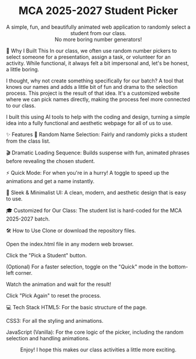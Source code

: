 <h1 align="center">MCA 2025-2027 Student Picker</h1>

<p align="center">
A simple, fun, and beautifully animated web application to randomly select a student from our class.
<br />
No more boring number generators!
</p>

🚀 Why I Built This
In our class, we often use random number pickers to select someone for a presentation, assign a task, or volunteer for an activity. While functional, it always felt a bit impersonal and, let's be honest, a little boring.

I thought, why not create something specifically for our batch? A tool that knows our names and adds a little bit of fun and drama to the selection process. This project is the result of that idea. It's a customized website where we can pick names directly, making the process feel more connected to our class.

I built this using AI tools to help with the coding and design, turning a simple idea into a fully functional and aesthetic webpage for all of us to use.

✨ Features
🎲 Random Name Selection: Fairly and randomly picks a student from the class list.

🎬 Dramatic Loading Sequence: Builds suspense with fun, animated phrases before revealing the chosen student.

⚡ Quick Mode: For when you're in a hurry! A toggle to speed up the animations and get a name instantly.

🎨 Sleek & Minimalist UI: A clean, modern, and aesthetic design that is easy to use.

🎓 Customized for Our Class: The student list is hard-coded for the MCA 2025-2027 batch.

🛠️ How to Use
Clone or download the repository files.

Open the index.html file in any modern web browser.

Click the "Pick a Student" button.

(Optional) For a faster selection, toggle on the "Quick" mode in the bottom-left corner.

Watch the animation and wait for the result!

Click "Pick Again" to reset the process.

💻 Tech Stack
HTML5: For the basic structure of the page.

CSS3: For all the styling and animations.

JavaScript (Vanilla): For the core logic of the picker, including the random selection and handling animations.

<p align="center">
Enjoy! I hope this makes our class activities a little more exciting.
</p>

